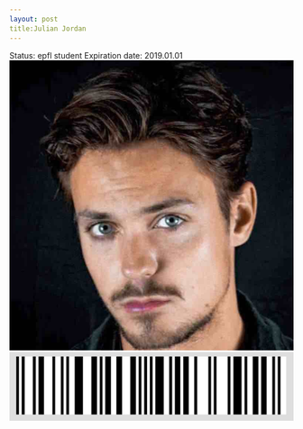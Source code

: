 ```yaml
---
layout: post
title:Julian Jordan
---
```

Status: epfl student
Expiration date: 2019.01.01
![](/members/img/test.jpg)
![](/members/img/bar.png)

